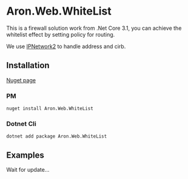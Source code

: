 ﻿# Aron.Web.WhiteList
This is a firewall solution work from .Net Core 3.1, you can achieve the whitelist effect by setting policy for routing.

We use [IPNetwork2](https://github.com/lduchosal/ipnetwork)  to handle address and cirb.

## Installation
[Nuget page](https://www.nuget.org/packages/Aron.Web.WhiteList/)

### PM
    nuget install Aron.Web.WhiteList

### Dotnet Cli

    dotnet add package Aron.Web.WhiteList
    
## Examples
Wait for update...


